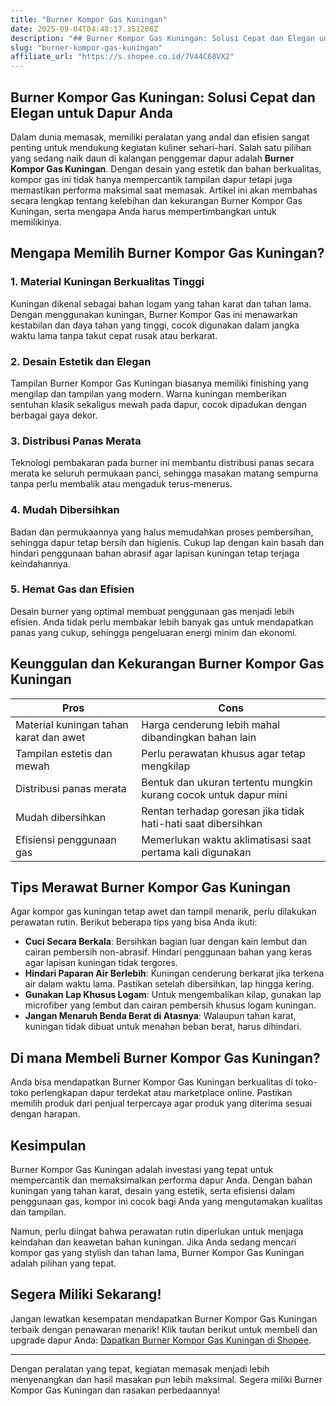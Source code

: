 ```yaml
---
title: "Burner Kompor Gas Kuningan"
date: 2025-09-04T04:48:17.351286Z
description: "## Burner Kompor Gas Kuningan: Solusi Cepat dan Elegan untuk Dapur Anda..."
slug: "burner-kompor-gas-kuningan"
affiliate_url: "https://s.shopee.co.id/7V44C68VX2"
---
```

## Burner Kompor Gas Kuningan: Solusi Cepat dan Elegan untuk Dapur Anda

Dalam dunia memasak, memiliki peralatan yang andal dan efisien sangat penting untuk mendukung kegiatan kuliner sehari-hari. Salah satu pilihan yang sedang naik daun di kalangan penggemar dapur adalah **Burner Kompor Gas Kuningan**. Dengan desain yang estetik dan bahan berkualitas, kompor gas ini tidak hanya mempercantik tampilan dapur tetapi juga memastikan performa maksimal saat memasak. Artikel ini akan membahas secara lengkap tentang kelebihan dan kekurangan Burner Kompor Gas Kuningan, serta mengapa Anda harus mempertimbangkan untuk memilikinya.

## Mengapa Memilih Burner Kompor Gas Kuningan?

### 1. Material Kuningan Berkualitas Tinggi
Kuningan dikenal sebagai bahan logam yang tahan karat dan tahan lama. Dengan menggunakan kuningan, Burner Kompor Gas ini menawarkan kestabilan dan daya tahan yang tinggi, cocok digunakan dalam jangka waktu lama tanpa takut cepat rusak atau berkarat.

### 2. Desain Estetik dan Elegan
Tampilan Burner Kompor Gas Kuningan biasanya memiliki finishing yang mengilap dan tampilan yang modern. Warna kuningan memberikan sentuhan klasik sekaligus mewah pada dapur, cocok dipadukan dengan berbagai gaya dekor.

### 3. Distribusi Panas Merata
Teknologi pembakaran pada burner ini membantu distribusi panas secara merata ke seluruh permukaan panci, sehingga masakan matang sempurna tanpa perlu membalik atau mengaduk terus-menerus.

### 4. Mudah Dibersihkan
Badan dan permukaannya yang halus memudahkan proses pembersihan, sehingga dapur tetap bersih dan higienis. Cukup lap dengan kain basah dan hindari penggunaan bahan abrasif agar lapisan kuningan tetap terjaga keindahannya.

### 5. Hemat Gas dan Efisien
Desain burner yang optimal membuat penggunaan gas menjadi lebih efisien. Anda tidak perlu membakar lebih banyak gas untuk mendapatkan panas yang cukup, sehingga pengeluaran energi minim dan ekonomi.

## Keunggulan dan Kekurangan Burner Kompor Gas Kuningan

| **Pros** | **Cons** |
| --- | --- |
| Material kuningan tahan karat dan awet | Harga cenderung lebih mahal dibandingkan bahan lain |
| Tampilan estetis dan mewah | Perlu perawatan khusus agar tetap mengkilap |
| Distribusi panas merata | Bentuk dan ukuran tertentu mungkin kurang cocok untuk dapur mini |
| Mudah dibersihkan | Rentan terhadap goresan jika tidak hati-hati saat dibersihkan |
| Efisiensi penggunaan gas | Memerlukan waktu aklimatisasi saat pertama kali digunakan |

## Tips Merawat Burner Kompor Gas Kuningan

Agar kompor gas kuningan tetap awet dan tampil menarik, perlu dilakukan perawatan rutin. Berikut beberapa tips yang bisa Anda ikuti:

- **Cuci Secara Berkala**: Bersihkan bagian luar dengan kain lembut dan cairan pembersih non-abrasif. Hindari penggunaan bahan yang keras agar lapisan kuningan tidak tergores.
- **Hindari Paparan Air Berlebih**: Kuningan cenderung berkarat jika terkena air dalam waktu lama. Pastikan setelah dibersihkan, lap hingga kering.
- **Gunakan Lap Khusus Logam**: Untuk mengembalikan kilap, gunakan lap microfiber yang lembut dan cairan pembersih khusus logam kuningan.
- **Jangan Menaruh Benda Berat di Atasnya**: Walaupun tahan karat, kuningan tidak dibuat untuk menahan beban berat, harus dihindari.

## Di mana Membeli Burner Kompor Gas Kuningan?

Anda bisa mendapatkan Burner Kompor Gas Kuningan berkualitas di toko-toko perlengkapan dapur terdekat atau marketplace online. Pastikan memilih produk dari penjual terpercaya agar produk yang diterima sesuai dengan harapan.

## Kesimpulan

Burner Kompor Gas Kuningan adalah investasi yang tepat untuk mempercantik dan memaksimalkan performa dapur Anda. Dengan bahan kuningan yang tahan karat, desain yang estetik, serta efisiensi dalam penggunaan gas, kompor ini cocok bagi Anda yang mengutamakan kualitas dan tampilan.

Namun, perlu diingat bahwa perawatan rutin diperlukan untuk menjaga keindahan dan keawetan bahan kuningan. Jika Anda sedang mencari kompor gas yang stylish dan tahan lama, Burner Kompor Gas Kuningan adalah pilihan yang tepat.

## Segera Miliki Sekarang!

Jangan lewatkan kesempatan mendapatkan Burner Kompor Gas Kuningan terbaik dengan penawaran menarik! Klik tautan berikut untuk membeli dan upgrade dapur Anda: [Dapatkan Burner Kompor Gas Kuningan di Shopee](https://s.shopee.co.id/7V44C68VX2).

---

Dengan peralatan yang tepat, kegiatan memasak menjadi lebih menyenangkan dan hasil masakan pun lebih maksimal. Segera miliki Burner Kompor Gas Kuningan dan rasakan perbedaannya!